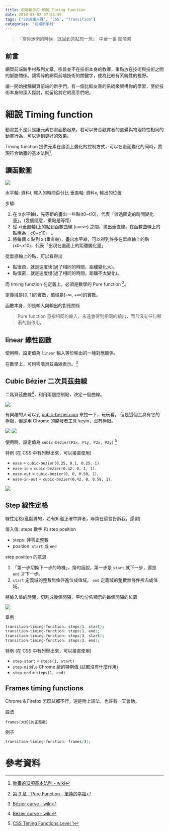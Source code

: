 ```yaml
---
title: 前端新手村 細說 Timing function
date: 2018-01-02 07:53:59
tags: ["2018鐵人賽", 'CSS', "Transition"]
categories: "前端新手村"
---
```

> 「當你迷惘的時候，就回到原點想一想」-中華一番 蘭飛鴻

## 前言

網頁前端新手村系列文章，宗旨並不在技術本身的教導，重點放在技術與技術之間的脈胳關係。讓零碎的網頁前端技術的關鍵字，成為比較有系統性的視野。

讓一開始接觸網頁前端的新手們，有一個比較友善的系統來架構你的學習，至於技術本身的深入探討，就留給其它的高手們吧。

# 細說 Timing function

動畫並不是只是讓元素在畫面動起來，若可以符合觀賞者的直覺與物理特性相同的動畫行為，可以達到更好的效果。

Timing function 提供元素在畫面上變化的控制方式，可以在畫面變化的同時，實現符合動畫的基本法則[^1]。

## 讀函數圖

![](https://i.imgur.com/L1piHHs.png)

水平軸: 資料t, 輸入的時間百分比
垂直軸: 資料x, 輸出的位置

步驟:
1. 在 t(水平軸)，先等距的畫出一些點(t0~t10)，代表「渡過固定的時間變化量」。(幾個隨意，重點是等距)
2. 從 x(垂直軸)上的點到函數曲線 (curve) 之間，畫出垂直線，在函數曲線上的點稱為「c0~c10」 。
3. 將每個 c 點到 x (垂直軸)，畫出水平線，可以得到許多在垂直軸上的點(x0~x10)，代表「出現在畫面上的距離變化量」

從垂直軸上的點，可以看得出
- 點很疏，就是速度快(過了相同的時間，距離變化大)。
- 點很密，就是速度慢(過了相同的時間，距離不太變化)。

而 timing function 在定義上，必須是數學的 Pure function [^2]。

定義域是[0, 1]的實數，值域是[-∞, +∞]的實數。

函數本身，即是輸入與輸出的對應關係

> Pure function 意指相同的輸入，永遠會得到相同的輸出，而且沒有任何顯著的副作用。

## linear 線性函數

使用時，設定值為 `linear`
輸入等於輸出的一種對應關係。

在數學上，可用零階貝茲曲線表示。[^3]

## Cubic Bézier 二次貝茲曲線

二階貝茲曲線[^3]，利用兩個控制點，決定一個曲線。

![](https://upload.wikimedia.org/wikipedia/commons/d/db/B%C3%A9zier_3_big.gif)

有興趣的人可以到 [cubic-bezier.com](http://cubic-bezier.com/) 來拉一下，玩玩看。
但是這個工具有它的極限，但是用 Chrome 的開發者工具 keyin，沒有極限。

![](https://i.imgur.com/OfGJFrS.png)
![](https://i.imgur.com/C0rm439.png)


使用時，設定值為 `cubic-bezier(P1x, P1y, P2x, P2y)` [^4]

特例 (在 CSS 中有列舉出來，可以接直使用)
- `ease` = `cubic-bezier(0.25, 0.1, 0.25, 1)`.
- `ease-in` = `cubic-bezier(0.42, 0, 1, 1)`.
- `ease-out` = `cubic-bezier(0, 0, 0.58, 1)`.
- `ease-in-out` = `cubic-bezier(0.42, 0, 0.58, 1)`.

![](https://i.imgur.com/DeeTDXc.png)

## Step 線性定格

線性定格(亂翻譯的，若有知道正確中譯者，麻煩在留言告訴我，感謝)

值入值: steps 數字 和 step position
- steps: 非零正整數
- position: `start` 或 `end`

step position 的意思
1. 「第一步切換下一步的時機」，換句話說，第一步是 `start` 就下一步，還是 `end` 才下一步。
2. `start` 定義域的整數無條件進位成值域， `end` 定義域的整數無條件捨去成值域。

將輸入值的時間，切割成幾個間隔，平均分佈顯示的每個間隔的位置

![](https://i.imgur.com/13XVSja.png)

舉例

```CSS
transition-timing-function: steps(1, start);
transition-timing-function: steps(1, end);
transition-timing-function: steps(3, start);
transition-timing-function: steps(3, end);
```

特例 (在 CSS 中有列舉出來，可以接直使用)
- `step-start` = `steps(1, start)`
- `step-middle` Chrome 給的特例值 (試都沒有什麼作用)
- `step-end` = `steps(1, end)`


## Frames timing functions

Chrome & Firefox 怎麼試都不行，還是附上語法，也許有一天會動。

語法

```
frames(大於1的正整數)
```

例子

```CSS
transition-timing-function: frames(3);
```

# 參考資料

[^1]: [ 動畫的12項基本法則 - wiki](https://zh.wikipedia.org/wiki/%E5%8B%95%E7%95%AB%E7%9A%8412%E9%A0%85%E5%9F%BA%E6%9C%AC%E6%B3%95%E5%89%87)
[^2]: [ 第 3 章：Pure Function－單純的幸福](https://jigsawye.gitbooks.io/mostly-adequate-guide/content/ch3.html)
[^3]: [Bézier curve - wiki](https://en.wikipedia.org/wiki/B%C3%A9zier_curve)
[^4]: [ CSS Timing Functions Level 1](https://drafts.CSSwg.org/CSS-timing/)

